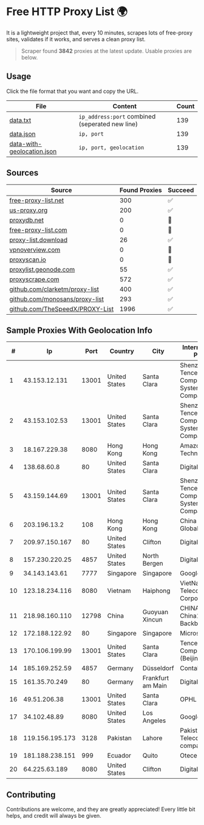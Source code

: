 
# Free HTTP Proxy List 🌍

It is a lightweight project that, every 10 minutes, scrapes lots of free-proxy sites, validates if it works, and serves a clean proxy list.


> Scraper found **3842** proxies at the latest update. Usable proxies are below.

## Usage

Click the file format that you want and copy the URL.


|File|Content|Count|
|----|-------|-----|
|[data.txt](https://raw.githubusercontent.com/themiralay/Proxy-List-World/master/data.txt)|`ip_address:port` combined (seperated new line)|139|
|[data.json](https://raw.githubusercontent.com/themiralay/Proxy-List-World/master/data.json)|`ip, port`|139|
|[data-with-geolocation.json](https://raw.githubusercontent.com/themiralay/Proxy-List-World/master/data-with-geolocation.json)|`ip, port, geolocation`|139|

## Sources

|Source|Found Proxies|Succeed|
|------|-------------|-------|
|[free-proxy-list.net](https://free-proxy-list.net)|300|✅|
|[us-proxy.org](https://www.us-proxy.org)|200|✅|
|[proxydb.net](http://proxydb.net)|0|🚫|
|[free-proxy-list.com](https://free-proxy-list.com/?page=&port=&type%5B%5D=http&type%5B%5D=https&up_time=0&search=Search)|0|🚫|
|[proxy-list.download](https://www.proxy-list.download/HTTP)|26|✅|
|[vpnoverview.com](https://vpnoverview.com/privacy/anonymous-browsing/free-proxy-servers)|0|🚫|
|[proxyscan.io](https://www.proxyscan.io)|0|🚫|
|[proxylist.geonode.com](https://proxylist.geonode.com/api/proxy-list?limit=300&page=1&sort_by=lastChecked&sort_type=desc&protocols=http,https)|55|✅|
|[proxyscrape.com](https://api.proxyscrape.com/v2/?request=displayproxies&protocol=http&timeout=10000&country=all&ssl=all&anonymity=all)|572|✅|
|[github.com/clarketm/proxy-list](https://raw.githubusercontent.com/clarketm/proxy-list/master/proxy-list-raw.txt)|400|✅|
|[github.com/monosans/proxy-list](https://raw.githubusercontent.com/monosans/proxy-list/main/proxies/http.txt)|293|✅|
|[github.com/TheSpeedX/PROXY-List](https://raw.githubusercontent.com/TheSpeedX/PROXY-List/master/http.txt)|1996|✅|


## Sample Proxies With Geolocation Info

|#|Ip|Port|Country|City|Internet Service Provider|
|-|--|----|-------|----|-------------------------|
|1|43.153.12.131|13001|United States|Santa Clara|Shenzhen Tencent Computer Systems Company Limited|
|2|43.153.102.53|13001|United States|Santa Clara|Shenzhen Tencent Computer Systems Company Limited|
|3|18.167.229.38|8080|Hong Kong|Hong Kong|Amazon Technologies Inc.|
|4|138.68.60.8|80|United States|Santa Clara|DigitalOcean, LLC|
|5|43.159.144.69|13001|United States|Santa Clara|Shenzhen Tencent Computer Systems Company Limited|
|6|203.196.13.2|108|Hong Kong|Hong Kong|China Telecom Global|
|7|209.97.150.167|80|United States|Clifton|DigitalOcean, LLC|
|8|157.230.220.25|4857|United States|North Bergen|DigitalOcean, LLC|
|9|34.143.143.61|7777|Singapore|Singapore|Google LLC|
|10|123.18.234.116|8080|Vietnam|Haiphong|VietNam Post and Telecom Corporation|
|11|218.98.160.110|12798|China|Guoyuan Xincun|CHINA UNICOM China169 Backbone|
|12|172.188.122.92|80|Singapore|Singapore|Microsoft|
|13|170.106.199.99|13001|United States|Santa Clara|Tencent Cloud Computing (Beijing) Co|
|14|185.169.252.59|4857|Germany|Düsseldorf|Contabo GmbH|
|15|161.35.70.249|80|Germany|Frankfurt am Main|DigitalOcean, LLC|
|16|49.51.206.38|13001|United States|Santa Clara|OPHL|
|17|34.102.48.89|8080|United States|Los Angeles|Google LLC|
|18|119.156.195.173|3128|Pakistan|Lahore|Pakistan Telecommuication company limited|
|19|181.188.238.151|999|Ecuador|Quito|Otecel S.A|
|20|64.225.63.189|8080|United States|Clifton|DigitalOcean, LLC|



## Contributing

Contributions are welcome, and they are greatly appreciated! Every
little bit helps, and credit will always be given.

